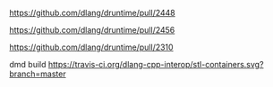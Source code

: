 https://github.com/dlang/druntime/pull/2448

https://github.com/dlang/druntime/pull/2456

https://github.com/dlang/druntime/pull/2310

dmd build https://travis-ci.org/dlang-cpp-interop/stl-containers.svg?branch=master
